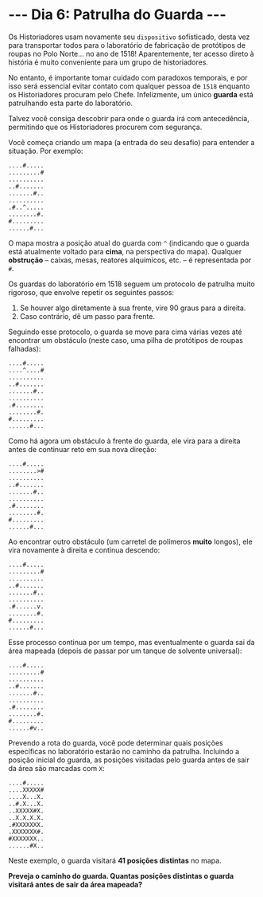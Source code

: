 # --- Dia 6: Patrulha do Guarda ---

Os Historiadores usam novamente seu `dispositivo` sofisticado, desta vez para transportar todos para o laboratório de fabricação de protótipos de roupas no Polo Norte... no ano de 1518! Aparentemente, ter acesso direto à história é muito conveniente para um grupo de historiadores.

No entanto, é importante tomar cuidado com paradoxos temporais, e por isso será essencial evitar contato com qualquer pessoa de `1518` enquanto os Historiadores procuram pelo Chefe. Infelizmente, um único **guarda** está patrulhando esta parte do laboratório.

Talvez você consiga descobrir para onde o guarda irá com antecedência, permitindo que os Historiadores procurem com segurança.

Você começa criando um mapa (a entrada do seu desafio) para entender a situação. Por exemplo:

```
....#.....
.........#
..........
..#.......
.......#..
..........
.#..^.....
........#.
#.........
......#...
```

O mapa mostra a posição atual do guarda com `^` (indicando que o guarda está atualmente voltado para **cima**, na perspectiva do mapa). Qualquer **obstrução** – caixas, mesas, reatores alquímicos, etc. – é representada por `#`.

Os guardas do laboratório em 1518 seguem um protocolo de patrulha muito rigoroso, que envolve repetir os seguintes passos:

1. Se houver algo diretamente à sua frente, vire 90 graus para a direita.
2. Caso contrário, dê um passo para frente.

Seguindo esse protocolo, o guarda se move para cima várias vezes até encontrar um obstáculo (neste caso, uma pilha de protótipos de roupas falhadas):

```
....#.....
....^....#
..........
..#.......
.......#..
..........
.#........
........#.
#.........
......#...
```

Como há agora um obstáculo à frente do guarda, ele vira para a direita antes de continuar reto em sua nova direção:

```
....#.....
........>#
..........
..#.......
.......#..
..........
.#........
........#.
#.........
......#...
```

Ao encontrar outro obstáculo (um carretel de polímeros **muito** longos), ele vira novamente à direita e continua descendo:

```
....#.....
.........#
..........
..#.......
.......#..
..........
.#......v.
........#.
#.........
......#...
```

Esse processo continua por um tempo, mas eventualmente o guarda sai da área mapeada (depois de passar por um tanque de solvente universal):

```
....#.....
.........#
..........
..#.......
.......#..
..........
.#........
........#.
#.........
......#v..
```

Prevendo a rota do guarda, você pode determinar quais posições específicas no laboratório estarão no caminho da patrulha. Incluindo a posição inicial do guarda, as posições visitadas pelo guarda antes de sair da área são marcadas com `X`:

```
....#.....
....XXXXX#
....X...X.
..#.X...X.
..XXXXX#X.
..X.X.X.X.
.#XXXXXXX.
.XXXXXXX#.
#XXXXXXX..
......#X..
```

Neste exemplo, o guarda visitará **41 posições distintas** no mapa.

**Preveja o caminho do guarda. Quantas posições distintas o guarda visitará antes de sair da área mapeada?**
